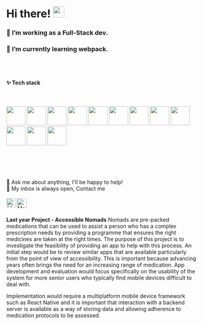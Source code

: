 <h1> Hi there! <img src="https://github.com/piyushP7pravin/piyushP7pravin/blob/master/Hi.gif" width="29px"> </h1>


### 🔭 I’m working as a Full-Stack dev. <br>
### 🌱 I’m currently learning webpack. 
<br>
<br>
<h4> ✨ Tech stack </h4>
<br>
<br>
<code><a href="https://www.javascript.com/" target="_blank"><img height="50" src="https://www.vectorlogo.zone/logos/javascript/javascript-ar21.svg"></a></code>
<code><a href="https://www.reactjs.org/" target="_blank"><img height="50" src="https://www.vectorlogo.zone/logos/reactjs/reactjs-ar21.svg"></a></code>
<code><a href="https://nodejs.org/" target="_blank"><img height="50" src="https://www.vectorlogo.zone/logos/nodejs/nodejs-ar21.svg"></a></code>
<code><a href="https://java.com/" target="_blank"><img height="50" src="https://www.vectorlogo.zone/logos/java/java-ar21.svg"></a></code>
<code><a href="https://python.org/" target="_blank"><img height="50" src="https://www.vectorlogo.zone/logos/python/python-ar21.svg"></a></code>
<code><a href="https://git-scm.com/" target="_blank"><img height="50" src="https://www.vectorlogo.zone/logos/git-scm/git-scm-ar21.svg"></a></code>
<code><a href="https://www.mysql.com/" target="_blank"><img height="50" src="https://www.vectorlogo.zone/logos/mysql/mysql-ar21.svg"></a></code>
<code><a href="https://www.expressjs.com/" target="_blank"><img height="50" src="https://www.vectorlogo.zone/logos/expressjs/expressjs-ar21.svg"></a></code>
<code><a href="https://www.json.org/" target="_blank"><img height="50" src="https://www.vectorlogo.zone/logos/json/json-ar21.svg"></a></code>
<code><a href="https://www.jquery.org/" target="_blank"><img height="50" src="https://www.vectorlogo.zone/logos/jquery/jquery-ar21.svg"></a></code>
<code><a href="https://materializecss.com/getting-started.html/" target="_blank"><img height="50" src="https://github.com/prplx/svg-logos/blob/master/svg/materialize.svg"></a></code>
<code><a href="https://getbootstrap.com/" target="_blank"><img height="50" src="https://www.vectorlogo.zone/logos/getbootstrap/getbootstrap-ar21.svg"></a></code>

<br>
<br>
<br>
<br>
<br>
<br>
💬 Ask me about anything, I'll be happy to help! <br>
💬 My inbox is always open, Contact me
<br>
<br> 
  <a href="https://www.linkedin.com/in/martin-aleksandrov-322642195/">
   <img align="left" alt="Martin Aleksandrov | Linkedin" width="24px" src="https://github.com/piyushP7pravin/piyushP7pravin/blob/master/Linkedin.svg" />
  </a>
  <a href="mailto:kyhar72@gmail.com">
    <img align="left" alt="Martin Aleksandrov | Gmail" width="26px" src="https://github.com/piyushP7pravin/piyushP7pravin/blob/master/Gmail.svg" />
  </a>
  
  
<br>
<br>

**Last year Project - Accessible Nomads**
Nomads are pre-packed medications that can be used to assist a person who has a complex prescription needs by providing a programme that ensures the right medicines are taken at the right times. The purpose of this project is to investigate the feasibility of providing an app to help with this process. An initial step would be to review similar apps that are available particularly from the point of view of accessibility. This is important because advancing years often brings the need for an increasing range of medication. App development and evaluation would focus specifically on the usability of the system for more senior users who typically find mobile devices difficult to deal with.

Implementation would require a multiplatform mobile device framework such as React Native and it is important that interaction with a backend server is available as a way of storing data and allowing adherence to medication protocols to be assessed.



